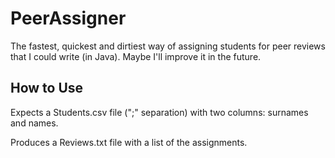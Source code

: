 PeerAssigner
============

The fastest, quickest and dirtiest way of assigning students for peer reviews that I could write (in Java). Maybe I'll improve it in the future.

How to Use
----------

Expects a Students.csv file (";" separation) with two columns: surnames and names.

Produces a Reviews.txt file with a list of the assignments.
